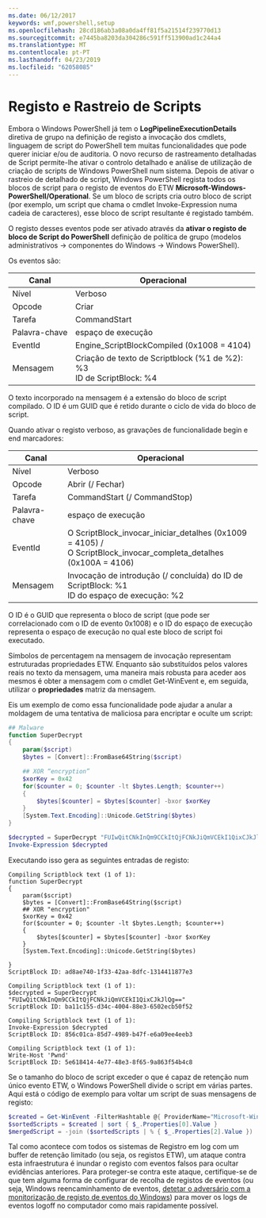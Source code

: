 ```yaml
---
ms.date: 06/12/2017
keywords: wmf,powershell,setup
ms.openlocfilehash: 28cd186ab3a08a0da4ff81f5a21514f239770d13
ms.sourcegitcommit: e7445ba8203da304286c591ff513900ad1c244a4
ms.translationtype: MT
ms.contentlocale: pt-PT
ms.lasthandoff: 04/23/2019
ms.locfileid: "62058085"
---
```

# <a name="script-tracing-and-logging"></a>Registo e Rastreio de Scripts

Embora o Windows PowerShell já tem o **LogPipelineExecutionDetails** diretiva de grupo na definição de registo a invocação dos cmdlets, linguagem de script do PowerShell tem muitas funcionalidades que pode querer iniciar e/ou de auditoria. O novo recurso de rastreamento detalhadas de Script permite-lhe ativar o controlo detalhado e análise de utilização de criação de scripts de Windows PowerShell num sistema. Depois de ativar o rastreio de detalhado de script, Windows PowerShell regista todos os blocos de script para o registo de eventos do ETW **Microsoft-Windows-PowerShell/Operational**. Se um bloco de scripts cria outro bloco de script (por exemplo, um script que chama o cmdlet Invoke-Expression numa cadeia de caracteres), esse bloco de script resultante é registado também.

O registo desses eventos pode ser ativado através da **ativar o registo de bloco de Script do PowerShell** definição de política de grupo (modelos administrativos -> componentes do Windows -> Windows PowerShell).

Os eventos são:

| Canal | Operacional                                 |
|---------|---------------------------------------------|
| Nível   | Verboso                                     |
| Opcode  | Criar                                      |
| Tarefa    | CommandStart                                |
| Palavra-chave | espaço de execução                                    |
| EventId | Engine_ScriptBlockCompiled (0x1008 = 4104)  |
| Mensagem | Criação de texto de Scriptblock (%1 de %2): </br> %3 </br> ID de ScriptBlock: %4 |


O texto incorporado na mensagem é a extensão do bloco de script compilado. O ID é um GUID que é retido durante o ciclo de vida do bloco de script.

Quando ativar o registo verboso, as gravações de funcionalidade begin e end marcadores:

| Canal | Operacional                                            |
|---------|--------------------------------------------------------|
| Nível   | Verboso                                                |
| Opcode  | Abrir (/ Fechar)                                         |
| Tarefa    | CommandStart (/ CommandStop)                           |
| Palavra-chave | espaço de execução                                               |
| EventId | O ScriptBlock\_invocar\_iniciar\_detalhes (0x1009 = 4105) / </br> O ScriptBlock\_invocar\_completa\_detalhes (0x100A = 4106) |
| Mensagem | Invocação de introdução (/ concluída) do ID de ScriptBlock: %1 </br> ID do espaço de execução: %2 |

O ID é o GUID que representa o bloco de script (que pode ser correlacionado com o ID de evento 0x1008) e o ID do espaço de execução representa o espaço de execução no qual este bloco de script foi executado.

Símbolos de percentagem na mensagem de invocação representam estruturadas propriedades ETW. Enquanto são substituídos pelos valores reais no texto da mensagem, uma maneira mais robusta para aceder aos mesmos é obter a mensagem com o cmdlet Get-WinEvent e, em seguida, utilizar o **propriedades** matriz da mensagem.

Eis um exemplo de como essa funcionalidade pode ajudar a anular a moldagem de uma tentativa de maliciosa para encriptar e oculte um script:

```powershell
## Malware
function SuperDecrypt
{
    param($script)
    $bytes = [Convert]::FromBase64String($script)

    ## XOR “encryption”
    $xorKey = 0x42
    for($counter = 0; $counter -lt $bytes.Length; $counter++)
    {
        $bytes[$counter] = $bytes[$counter] -bxor $xorKey
    }
    [System.Text.Encoding]::Unicode.GetString($bytes)
}

$decrypted = SuperDecrypt "FUIwQitCNkInQm9CCkItQjFCNkJiQmVCEkI1QixCJkJlQg=="
Invoke-Expression $decrypted
```

Executando isso gera as seguintes entradas de registo:

```
Compiling Scriptblock text (1 of 1):
function SuperDecrypt
{
    param($script)
    $bytes = [Convert]::FromBase64String($script)
    ## XOR "encryption"
    $xorKey = 0x42
    for($counter = 0; $counter -lt $bytes.Length; $counter++)
    {
        $bytes[$counter] = $bytes[$counter] -bxor $xorKey
    }
    [System.Text.Encoding]::Unicode.GetString($bytes)

}
ScriptBlock ID: ad8ae740-1f33-42aa-8dfc-1314411877e3

Compiling Scriptblock text (1 of 1):
$decrypted = SuperDecrypt "FUIwQitCNkInQm9CCkItQjFCNkJiQmVCEkI1QixCJkJlQg=="
ScriptBlock ID: ba11c155-d34c-4004-88e3-6502ecb50f52

Compiling Scriptblock text (1 of 1):
Invoke-Expression $decrypted
ScriptBlock ID: 856c01ca-85d7-4989-b47f-e6a09ee4eeb3

Compiling Scriptblock text (1 of 1):
Write-Host 'Pwnd'
ScriptBlock ID: 5e618414-4e77-48e3-8f65-9a863f54b4c8
```

Se o tamanho do bloco de script exceder o que é capaz de retenção num único evento ETW, o Windows PowerShell divide o script em várias partes. Aqui está o código de exemplo para voltar um script de suas mensagens de registo:

```powershell
$created = Get-WinEvent -FilterHashtable @{ ProviderName="Microsoft-Windows-PowerShell"; Id = 4104 } | Where-Object { $_.<...> }
$sortedScripts = $created | sort { $_.Properties[0].Value }
$mergedScript = -join ($sortedScripts | % { $_.Properties[2].Value })
```

Tal como acontece com todos os sistemas de Registro em log com um buffer de retenção limitado (ou seja, os registos ETW), um ataque contra esta infraestrutura é inundar o registo com eventos falsos para ocultar evidências anteriores. Para proteger-se contra este ataque, certifique-se de que tem alguma forma de configurar de recolha de registos de eventos (ou seja, Windows reencaminhamento de eventos, [detetar o adversário com a monitorização de registo de eventos do Windows](https://www.iad.gov/iad/library/reports/spotting-the-adversary-with-windows-event-log-monitoring.cfm)) para mover os logs de eventos logoff no computador como mais rapidamente possível.
